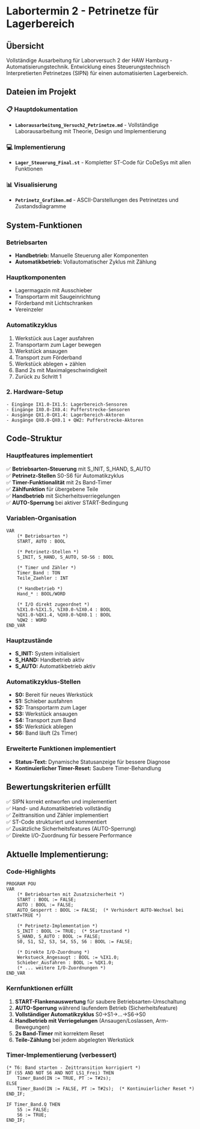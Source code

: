 # Labortermin 2 - Petrinetze für Lagerbereich

## Übersicht
Vollständige Ausarbeitung für Laborversuch 2 der HAW Hamburg - Automatisierungstechnik.
Entwicklung eines Steuerungstechnisch Interpretierten Petrinetzes (SIPN) für einen automatisierten Lagerbereich.

## Dateien im Projekt

### 📋 Hauptdokumentation
- **`Laborausarbeitung_Versuch2_Petrinetze.md`** - Vollständige Laborausarbeitung mit Theorie, Design und Implementierung

### 💻 Implementierung  
- **`Lager_Steuerung_Final.st`** - Kompletter ST-Code für CoDeSys mit allen Funktionen

### 📊 Visualisierung
- **`Petrinetz_Grafiken.md`** - ASCII-Darstellungen des Petrinetzes und Zustandsdiagramme

## System-Funktionen

### Betriebsarten
- **Handbetrieb:** Manuelle Steuerung aller Komponenten
- **Automatikbetrieb:** Vollautomatischer Zyklus mit Zählung

### Hauptkomponenten
- Lagermagazin mit Ausschieber
- Transportarm mit Saugeinrichtung  
- Förderband mit Lichtschranken
- Vereinzeler

### Automatikzyklus
1. Werkstück aus Lager ausfahren
2. Transportarm zum Lager bewegen
3. Werkstück ansaugen
4. Transport zum Förderband
5. Werkstück ablegen + zählen
6. Band 2s mit Maximalgeschwindigkeit
7. Zurück zu Schritt 1


### 2. Hardware-Setup
```
- Eingänge IX1.0-IX1.5: Lagerbereich-Sensoren
- Eingänge IX0.0-IX0.4: Pufferstrecke-Sensoren  
- Ausgänge QX1.0-QX1.4: Lagerbereich-Aktoren
- Ausgänge QX0.0-QX0.1 + QW2: Pufferstrecke-Aktoren
```


## Code-Struktur

### Hauptfeatures implementiert
✅ **Betriebsarten-Steuerung** mit S_INIT, S_HAND, S_AUTO  
✅ **Petrinetz-Stellen** S0-S6 für Automatikzyklus  
✅ **Timer-Funktionalität** mit 2s Band-Timer  
✅ **Zählfunktion** für übergebene Teile  
✅ **Handbetrieb** mit Sicherheitsverriegelungen  
✅ **AUTO-Sperrung** bei aktiver START-Bedingung 

### Variablen-Organisation
```st
VAR
    (* Betriebsarten *)
    START, AUTO : BOOL
    
    (* Petrinetz-Stellen *)
    S_INIT, S_HAND, S_AUTO, S0-S6 : BOOL
    
    (* Timer und Zähler *)
    Timer_Band : TON
    Teile_Zaehler : INT
    
    (* Handbetrieb *)
    Hand_* : BOOL/WORD
    
    (* I/O direkt zugeordnet *)
    %IX1.0-%IX1.5, %IX0.0-%IX0.4 : BOOL
    %QX1.0-%QX1.4, %QX0.0-%QX0.1 : BOOL
    %QW2 : WORD
END_VAR
```

### Hauptzustände
- **S_INIT:** System initialisiert
- **S_HAND:** Handbetrieb aktiv
- **S_AUTO:** Automatikbetrieb aktiv

### Automatikzyklus-Stellen
- **S0:** Bereit für neues Werkstück
- **S1:** Schieber ausfahren
- **S2:** Transportarm zum Lager
- **S3:** Werkstück ansaugen
- **S4:** Transport zum Band
- **S5:** Werkstück ablegen
- **S6:** Band läuft (2s Timer)

### Erweiterte Funktionen implementiert

- **Status-Text:** Dynamische Statusanzeige für bessere Diagnose
- **Kontinuierlicher Timer-Reset:** Saubere Timer-Behandlung


## Bewertungskriterien erfüllt
✅ SIPN korrekt entworfen und implementiert  
✅ Hand- und Automatikbetrieb vollständig  
✅ Zeittransition und Zähler implementiert  
✅ ST-Code strukturiert und kommentiert  
✅ Zusätzliche Sicherheitsfeatures (AUTO-Sperrung)  
✅ Direkte I/O-Zuordnung für bessere Performance


## Aktuelle Implementierung:

### Code-Highlights
```st
PROGRAM POU
VAR
    (* Betriebsarten mit Zusatzsicherheit *)
    START : BOOL := FALSE;
    AUTO : BOOL := FALSE;
    AUTO_Gesperrt : BOOL := FALSE;  (* Verhindert AUTO-Wechsel bei START=TRUE *)
    
    (* Petrinetz-Implementation *)
    S_INIT : BOOL := TRUE;  (* Startzustand *)
    S_HAND, S_AUTO : BOOL := FALSE;
    S0, S1, S2, S3, S4, S5, S6 : BOOL := FALSE;
    
    (* Direkte I/O-Zuordnung *)
    Werkstueck_Angesaugt : BOOL := %IX1.0;
    Schieber_Ausfahren : BOOL := %QX1.0;
    (* ... weitere I/O-Zuordnungen *)
END_VAR
```

### Kernfunktionen erfüllt
1. **START-Flankenauswertung** für saubere Betriebsarten-Umschaltung
2. **AUTO-Sperrung** während laufendem Betrieb (Sicherheitsfeature)
3. **Vollständiger Automatikzyklus** S0→S1→...→S6→S0
4. **Handbetrieb mit Verriegelungen** (Ansaugen/Loslassen, Arm-Bewegungen)
5. **2s Band-Timer** mit korrektem Reset
6. **Teile-Zählung** bei jedem abgelegten Werkstück

### Timer-Implementierung (verbessert)
```st
(* T6: Band starten - Zeittransition korrigiert *)
IF (S5 AND NOT S6 AND NOT LS1_Frei) THEN
    Timer_Band(IN := TRUE, PT := T#2s);
ELSE
    Timer_Band(IN := FALSE, PT := T#2s);  (* Kontinuierlicher Reset *)
END_IF;

IF Timer_Band.Q THEN
    S5 := FALSE;
    S6 := TRUE;
END_IF;
```
